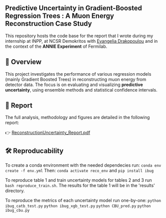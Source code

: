 Predictive Uncertainty in Gradient-Boosted Regression Trees : A Muon Energy Reconstruction Case Study
--

This repository hosts the code base for the report that I wrote during my internship at INPP, at NCSR Demokritos with [Evangelia Drakopoulou](https://github.com/edrakopo) and in the context of the **ANNIE Experiment** of Fermilab. 

## 📌 Overview

This project investigates the performance of various regression models (mainly Gradient Boosted Trees) in reconstructing muon energy from detector data. The focus is on evaluating and visualizing **predictive uncertainty**, using ensemble methods and statistical confidence intervals.

## 📄 Report

The full analysis, methodology and figures are detailed in the following report:

👉 [ReconstructionUncertainty_Report.pdf](./ReconstructionUncertainty_Report.pdf)


## 🛠️ Reproducability

To create a conda environment with the needed dependecies run:
```conda env create -f env.yml```
Then: 
```conda activate reco_env``` and
```pip install ibug```

To reproduce table 1 and train uncertainty models for tables 2 and 3 run ```bash reproduce_train.sh```. The results for the table 1 will be in the 'results' directory.

To reproduce the metrics of each uncertainty model run one-by-one:
```python ibug_catb_test.py```
```python ibug_xgb_test.py```
```python CBU_pred.py```
```python ibug_cbu.py```
